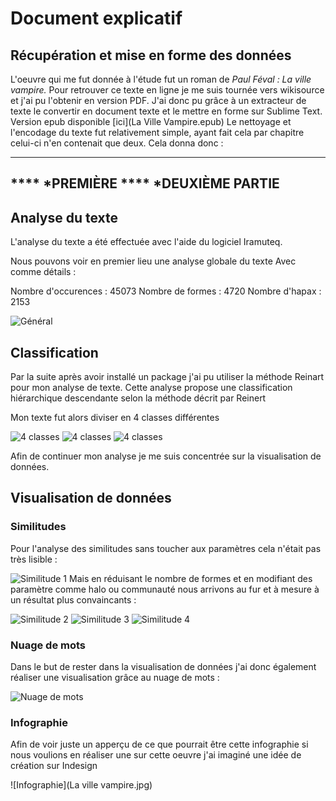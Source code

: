 # Document explicatif

## Récupération et mise en forme des données 


L'oeuvre qui me fut donnée à l'étude fut un roman de *Paul Féval : La ville vampire.* 
Pour retrouver ce texte en ligne je me suis tournée vers wikisource et j'ai pu l'obtenir en version PDF. J'ai donc pu grâce à un extracteur de texte le convertir en document texte et le mettre en forme sur Sublime Text. 
Version epub disponible [ici](La Ville Vampire.epub)
Le nettoyage et l'encodage du texte fut relativement simple, ayant fait cela par chapitre celui-ci n'en contenait que deux. 
Cela donna donc : 

---
**** *PREMIÈRE 
 **** *DEUXIÈME PARTIE
---


## Analyse du texte 

L'analyse du texte a été effectuée avec l'aide du logiciel Iramuteq. 

Nous pouvons voir en premier lieu une analyse globale du texte 
Avec comme détails :

Nombre d'occurences : 45073
Nombre de formes : 4720
Nombre d'hapax : 2153

![Général](zipf.png)

## Classification

Par la suite après avoir installé un package j'ai pu utiliser la méthode Reinart pour mon analyse de texte. 
Cette analyse propose une classification hiérarchique descendante selon la méthode décrit par Reinert

Mon texte fut alors diviser en 4 classes différentes 

![4 classes](dendro1.png)
![4 classes](dendrogramme_1.png)
![4 classes](dendrogramme_2.png)

Afin de continuer mon analyse je me suis concentrée sur la visualisation de données. 

## Visualisation de données 

### Similitudes 

Pour l'analyse des similitudes sans toucher aux paramètres cela n'était pas très lisible :

![Similitude 1](graph_simi_1.png)
Mais en réduisant le nombre de formes et en modifiant des paramètre comme halo ou communauté nous arrivons au fur et à mesure à un résultat plus convaincants :

![Similitude 2](graph_simi_2.png)
![Similitude 3](graph_simi_3.png)
![Similitude 4](graph_simi_4.png)

### Nuage de mots 

Dans le but de rester dans la visualisation de données j'ai donc également réaliser une visualisation grâce au nuage de mots :

![Nuage de mots](nuage_1.png)

### Infographie 

Afin de voir juste un apperçu de ce que pourrait être cette infographie si nous voulions en réaliser une sur cette oeuvre j'ai imaginé une idée de création sur Indesign

![Infographie](La ville vampire.jpg)

